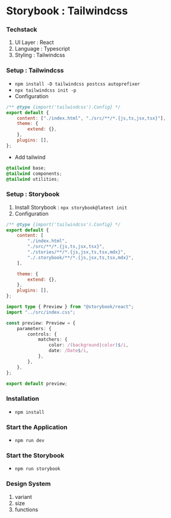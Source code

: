 # Storybook : Tailwindcss

### Techstack

1. UI Layer : React
2. Language : Typescript
2. Styling : Tailwindcss

### Setup : Tailwindcss

- `npm install -D tailwindcss postcss autoprefixer`
- `npx tailwindcss init -p`
- Configuration

```js tailwind.config.js
/** @type {import('tailwindcss').Config} */
export default {
	content: ["./index.html", "./src/**/*.{js,ts,jsx,tsx}"],
	theme: {
		extend: {},
	},
	plugins: [],
};
```

- Add tailwind

```css index.css
@tailwind base;
@tailwind components;
@tailwind utilities;
```

### Setup : Storybook

1. Install Storybook : `npx storybook@latest init`
2. Configuration

```js tailwind.config.js
/** @type {import('tailwindcss').Config} */
export default {
	content: [
		"./index.html",
		"./src/**/*.{js,ts,jsx,tsx}",
		"./stories/**/*.{js,jsx,ts,tsx,mdx}",
		"./.storybook/**/*.{js,jsx,ts,tsx,mdx}",
	],

	theme: {
		extend: {},
	},
	plugins: [],
};
```

```ts preview.ts
import type { Preview } from "@storybook/react";
import "../src/index.css";

const preview: Preview = {
	parameters: {
		controls: {
			matchers: {
				color: /(background|color)$/i,
				date: /Date$/i,
			},
		},
	},
};

export default preview;
```

### Installation

- `npm install`

### Start the Application

- `npm run dev`

### Start the Storybook

- `npm run storybook`

### Design System

1. variant
2. size
3. functions


